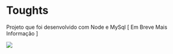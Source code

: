 # Toughts
 Projeto que foi desenvolvido com Node e MySql
 [ Em Breve Mais Informação ]

![](https://private-user-images.githubusercontent.com/116967876/298783974-791d9dc0-305e-4114-aef8-7c38c5532c0c.PNG?jwt=eyJhbGciOiJIUzI1NiIsInR5cCI6IkpXVCJ9.eyJpc3MiOiJnaXRodWIuY29tIiwiYXVkIjoicmF3LmdpdGh1YnVzZXJjb250ZW50LmNvbSIsImtleSI6ImtleTUiLCJleHAiOjE3MDYzMjM5NzAsIm5iZiI6MTcwNjMyMzY3MCwicGF0aCI6Ii8xMTY5Njc4NzYvMjk4NzgzOTc0LTc5MWQ5ZGMwLTMwNWUtNDExNC1hZWY4LTdjMzhjNTUzMmMwYy5QTkc_WC1BbXotQWxnb3JpdGhtPUFXUzQtSE1BQy1TSEEyNTYmWC1BbXotQ3JlZGVudGlhbD1BS0lBVkNPRFlMU0E1M1BRSzRaQSUyRjIwMjQwMTI3JTJGdXMtZWFzdC0xJTJGczMlMkZhd3M0X3JlcXVlc3QmWC1BbXotRGF0ZT0yMDI0MDEyN1QwMjQ3NTBaJlgtQW16LUV4cGlyZXM9MzAwJlgtQW16LVNpZ25hdHVyZT1hOGE0MmVhYjllNmFjOTMyZTM0YjNjMTVhYmZjNDEyNmQyYWRhNGY2NjkwYzI2MmVlZGZjZDNhODBmYzkwM2ZiJlgtQW16LVNpZ25lZEhlYWRlcnM9aG9zdCZhY3Rvcl9pZD0wJmtleV9pZD0wJnJlcG9faWQ9MCJ9.Vem7PQu60lHfIaySGE3i5nvpACmbQn7xwh_k1MorE9Y)
